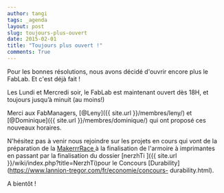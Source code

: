 ```yaml
---
author: tangi
tags: _agenda
layout: post
slug: toujours-plus-ouvert
date: 2015-02-01
title: "Toujours plus ouvert !"
comments: True
---
```

Pour les bonnes résolutions, nous avons décidé d'ouvrir encore plus le FabLab.
Et c'est déjà fait !

Les Lundi et Mercredi soir, le FabLab est maintenant ouvert dès 18H, et
toujours jusqu’à minuit (au moins!)

Merci aux FabManagers, [@Leny]({{ site.url }}/membres/leny/) et
[@Dominique]({{ site.url }}/membres/dominique/) qui ont proposé ces
nouveaux horaires.

N'hésitez pas à venir nous rejoindre sur les projets en cours qui vont de la
préparation de la [MakerrrRace ](https://makerrrrsrace.blogspot.com/)à la
finalisation de l'armoire à imprimantes en passant par la finalisation du
dossier [nerzhTi ]({{ site.url }}/wiki/index.php?title=NerzhTi)pour
le Concours [Durability](https://www.lannion-tregor.com/fr/economie/concours-
durability.html).

A bientôt !


